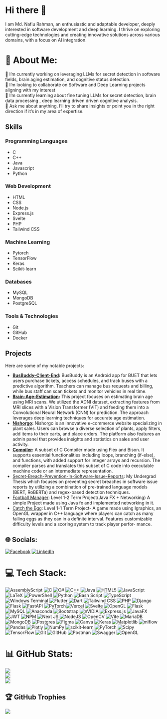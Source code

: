 # Hi there 👋
I am Md. Nafiu Rahman, an enthusiastic and adaptable developer, deeply interested in software development and deep learning. I thrive on exploring cutting-edge technologies and creating innovative solutions across various domains, with a focus on AI integration. 

# 💫 About Me:
🔭 I’m currently working on leveraging LLMs for secret detection in software fields, brain aging estimation, and cognitive status detection.<br> 🤝 I’m looking to collaborate on Software and Deep Learning projects aligning with my interest <br> 
🌱 I’m currently learning about fine tuning LLMs for secret detection, brain data processing , deep learning driven driven cognitive analysis.<br>
💬 Ask me about anything. I’ll try to share insights or point you in the right direction if it’s in my area of expertise.


## Skills

### Programming Languages
- C
- C++
- Java
- Javascript
- Python

### Web Development
- HTML
- CSS
- Node.js
- Express.js
- Svelte
- PHP
- Tailwind CSS

### Machine Learning
- Pytorch
- TensorFlow
- Keras
- Scikit-learn

### Databases
- MySQL
- MongoDB
- PostgreSQL

### Tools & Technologies
- Git
- GitHub
- Docker


## Projects

Here are some of my notable projects:

- **[BusBuddy-Client-End](https://github.com/NafiuRahman77/BusBuddy-Client-End):** BusBuddy is an Android app for BUET that lets users purchase tickets, access schedules, and track buses with a predictive algorithm. Teachers can manage bus requests and billing, while bus staff can scan tickets and monitor vehicles in real time.
- **[Brain-Age-Estimation](https://github.com/wjalal/cse472_DL_project):** This project focuses on estimating brain age using MRI scans. We utilized the ADNI dataset, extracting features from MRI slices with a Vision Transformer (ViT) and feeding them into a Convolutional Neural Network (CNN) for prediction. The approach leverages deep learning techniques for accurate age estimation.
- **[Nishorgo](https://github.com/NafiuRahman77/Term-Project-2-2-Nishorgo):** Nishorgo is an innovative e-commerce website specializing in plant sales. Users can browse a diverse selection of plants, apply filters, add items to their carts, and place orders. The platform also features an admin panel that provides insights and statistics on sales and user activity.
- **[Compiler](https://github.com/NafiuRahman77/Compiler):** A subset of C Compiler made using Flex and Bison. It supports essential functionalities including loops, branching (if-else), and functions, with added support for integer arrays and recursion. The compiler parses and translates this subset of C code into executable machine code or an intermediate representation.
- [Secret-Breach-Prevention-In-Software-Issue-Reports](https://github.com/NafiuRahman77/Secret-Breach-Prevention-In-Software-Issue-Reports): My Undergrad Thesis which focuses on preventing secret breaches in software issue reports by utilizing a combination of pre-trained language models (BERT, RoBERTa) and regex-based detection techniques.
- [Football Manager](https://github.com/NafiuRahman77/Term-Project-1-2-Football-Player-Marketplace): Level 1-2 Term Project(Java FX + Networking) A simple Project made using Java fx and implemented networking in it.
- [Catch the Egg](https://github.com/NafiuRahman77/Catch-The-Egg): Level 1-1 Term Project- A game made using Igraphics, an OpenGL wrapper in C++ language where players can catch as many falling eggs as they can in a definite interval. Features customizable difficulty levels and a scoring system to track player perfor-
mance.

## 🌐 Socials:
[![Facebook](https://img.shields.io/badge/Facebook-%231877F2.svg?logo=Facebook&logoColor=white)](https://www.facebook.com/nafiu.rahman.982/) [![LinkedIn](https://img.shields.io/badge/LinkedIn-%230077B5.svg?logo=linkedin&logoColor=white)](https://www.linkedin.com/in/md-nafiu-rahman-1a782a262/) 

# 💻 Tech Stack:
![AssemblyScript](https://img.shields.io/badge/assembly%20script-%23000000.svg?style=for-the-badge&logo=assemblyscript&logoColor=white) ![C](https://img.shields.io/badge/c-%2300599C.svg?style=for-the-badge&logo=c&logoColor=white) ![C#](https://img.shields.io/badge/c%23-%23239120.svg?style=for-the-badge&logo=csharp&logoColor=white) ![C++](https://img.shields.io/badge/c++-%2300599C.svg?style=for-the-badge&logo=c%2B%2B&logoColor=white) ![Java](https://img.shields.io/badge/java-%23ED8B00.svg?style=for-the-badge&logo=openjdk&logoColor=white) ![HTML5](https://img.shields.io/badge/html5-%23E34F26.svg?style=for-the-badge&logo=html5&logoColor=white) ![JavaScript](https://img.shields.io/badge/javascript-%23323330.svg?style=for-the-badge&logo=javascript&logoColor=%23F7DF1E) ![LaTeX](https://img.shields.io/badge/latex-%23008080.svg?style=for-the-badge&logo=latex&logoColor=white) ![PowerShell](https://img.shields.io/badge/PowerShell-%235391FE.svg?style=for-the-badge&logo=powershell&logoColor=white) ![Python](https://img.shields.io/badge/python-3670A0?style=for-the-badge&logo=python&logoColor=ffdd54) ![Bash Script](https://img.shields.io/badge/bash_script-%23121011.svg?style=for-the-badge&logo=gnu-bash&logoColor=white) ![TypeScript](https://img.shields.io/badge/typescript-%23007ACC.svg?style=for-the-badge&logo=typescript&logoColor=white) ![Windows Terminal](https://img.shields.io/badge/Windows%20Terminal-%234D4D4D.svg?style=for-the-badge&logo=windows-terminal&logoColor=white) ![Flutter](https://img.shields.io/badge/Flutter-%2302569B.svg?style=for-the-badge&logo=Flutter&logoColor=white) ![Dart](https://img.shields.io/badge/Dart-%230175C2.svg?style=for-the-badge&logo=Dart&logoColor=white) ![Tailwind CSS](https://img.shields.io/badge/tailwind%20css-%2338B2AC.svg?style=for-the-badge&logo=tailwind-css&logoColor=white) ![PHP](https://img.shields.io/badge/php-%23777BB4.svg?style=for-the-badge&logo=php&logoColor=white) ![Django](https://img.shields.io/badge/django-%23092E20.svg?style=for-the-badge&logo=django&logoColor=white) ![Flask](https://img.shields.io/badge/flask-%23000.svg?style=for-the-badge&logo=flask&logoColor=white) ![FastAPI](https://img.shields.io/badge/FastAPI-005571?style=for-the-badge&logo=fastapi) ![PyTorch](https://img.shields.io/badge/PyTorch-%23EE4C2C.svg?style=for-the-badge&logo=PyTorch&logoColor=white)![Vercel](https://img.shields.io/badge/vercel-%23000000.svg?style=for-the-badge&logo=vercel&logoColor=white) ![Svelte](https://img.shields.io/badge/svelte-%23f1413d.svg?style=for-the-badge&logo=svelte&logoColor=white) ![OpenGL](https://img.shields.io/badge/OpenGL-%23FFFFFF.svg?style=for-the-badge&logo=opengl) ![Flask](https://img.shields.io/badge/flask-%23000.svg?style=for-the-badge&logo=flask&logoColor=white) ![MySQL](https://img.shields.io/badge/mysql-4479A1.svg?style=for-the-badge&logo=mysql&logoColor=white) ![Anaconda](https://img.shields.io/badge/Anaconda-%2344A833.svg?style=for-the-badge&logo=anaconda&logoColor=white) ![Bootstrap](https://img.shields.io/badge/bootstrap-%238511FA.svg?style=for-the-badge&logo=bootstrap&logoColor=white) ![nVIDIA](https://img.shields.io/badge/cuda-000000.svg?style=for-the-badge&logo=nVIDIA&logoColor=green) ![Express.js](https://img.shields.io/badge/express.js-%23404d59.svg?style=for-the-badge&logo=express&logoColor=%2361DAFB) ![JavaFX](https://img.shields.io/badge/javafx-%23FF0000.svg?style=for-the-badge&logo=javafx&logoColor=white) ![JWT](https://img.shields.io/badge/JWT-black?style=for-the-badge&logo=JSON%20web%20tokens) ![NPM](https://img.shields.io/badge/NPM-%23CB3837.svg?style=for-the-badge&logo=npm&logoColor=white) ![Next JS](https://img.shields.io/badge/Next-black?style=for-the-badge&logo=next.js&logoColor=white) ![NodeJS](https://img.shields.io/badge/node.js-6DA55F?style=for-the-badge&logo=node.js&logoColor=white) ![OpenCV](https://img.shields.io/badge/opencv-%23white.svg?style=for-the-badge&logo=opencv&logoColor=white) ![Vite](https://img.shields.io/badge/vite-%23646CFF.svg?style=for-the-badge&logo=vite&logoColor=white) ![MariaDB](https://img.shields.io/badge/MariaDB-003545?style=for-the-badge&logo=mariadb&logoColor=white) ![MongoDB](https://img.shields.io/badge/MongoDB-%234ea94b.svg?style=for-the-badge&logo=mongodb&logoColor=white) ![Postgres](https://img.shields.io/badge/postgres-%23316192.svg?style=for-the-badge&logo=postgresql&logoColor=white) ![Figma](https://img.shields.io/badge/figma-%23F24E1E.svg?style=for-the-badge&logo=figma&logoColor=white) ![Canva](https://img.shields.io/badge/Canva-%2300C4CC.svg?style=for-the-badge&logo=Canva&logoColor=white) ![Keras](https://img.shields.io/badge/Keras-%23D00000.svg?style=for-the-badge&logo=Keras&logoColor=white) ![Matplotlib](https://img.shields.io/badge/Matplotlib-%23ffffff.svg?style=for-the-badge&logo=Matplotlib&logoColor=black) ![mlflow](https://img.shields.io/badge/mlflow-%23d9ead3.svg?style=for-the-badge&logo=numpy&logoColor=blue) ![Pandas](https://img.shields.io/badge/pandas-%23150458.svg?style=for-the-badge&logo=pandas&logoColor=white) ![Plotly](https://img.shields.io/badge/Plotly-%233F4F75.svg?style=for-the-badge&logo=plotly&logoColor=white) ![NumPy](https://img.shields.io/badge/numpy-%23013243.svg?style=for-the-badge&logo=numpy&logoColor=white) ![scikit-learn](https://img.shields.io/badge/scikit--learn-%23F7931E.svg?style=for-the-badge&logo=scikit-learn&logoColor=white) ![PyTorch](https://img.shields.io/badge/PyTorch-%23EE4C2C.svg?style=for-the-badge&logo=PyTorch&logoColor=white) ![Scipy](https://img.shields.io/badge/SciPy-%230C55A5.svg?style=for-the-badge&logo=scipy&logoColor=%white) ![TensorFlow](https://img.shields.io/badge/TensorFlow-%23FF6F00.svg?style=for-the-badge&logo=TensorFlow&logoColor=white) ![Git](https://img.shields.io/badge/git-%23F05033.svg?style=for-the-badge&logo=git&logoColor=white) ![GitHub](https://img.shields.io/badge/github-%23121011.svg?style=for-the-badge&logo=github&logoColor=white) ![Postman](https://img.shields.io/badge/Postman-FF6C37?style=for-the-badge&logo=postman&logoColor=white) ![Swagger](https://img.shields.io/badge/-Swagger-%23Clojure?style=for-the-badge&logo=swagger&logoColor=white) ![OpenGL](https://img.shields.io/badge/OpenGL-white?logo=OpenGL&style=for-the-badge)
# 📊 GitHub Stats:
![](https://github-readme-stats.vercel.app/api?username=NafiuRahman77&theme=dark&hide_border=false&include_all_commits=true&count_private=true)<br/>
![](https://github-readme-streak-stats.herokuapp.com/?user=NafiuRahman77&theme=dark&hide_border=false)<br/>
![](https://github-readme-stats.vercel.app/api/top-langs/?username=NafiuRahman77&theme=dark&hide_border=false&include_all_commits=true&count_private=true&layout=compact&hide=html)

## 🏆 GitHub Trophies
![](https://github-profile-trophy.vercel.app/?username=NafiuRahman77&theme=radical&no-frame=false&no-bg=false&margin-w=4)



